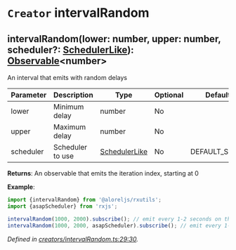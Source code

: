 # `Creator` intervalRandom

## intervalRandom(lower: number, upper: number, scheduler?: [SchedulerLike](https://rxjs.dev/api/index/interface/SchedulerLike)): [Observable](https://rxjs.dev/api/index/class/Observable)\<number>

An interval that emits with random delays

| **Parameter** | **Description** | **Type** | **Optional** | **Default value** |
|---------------|-----------------|----------|--------------|-------------------|
| lower | Minimum delay | number | No |  |
| upper | Maximum delay | number | No |  |
| scheduler | Scheduler to use | [SchedulerLike](https://rxjs.dev/api/index/interface/SchedulerLike) | No | DEFAULT_SCHEDULER |

**Returns**: An observable that emits the iteration index, starting at 0

**Example**:
```typescript
import {intervalRandom} from '@aloreljs/rxutils';
import {asapScheduler} from 'rxjs';

intervalRandom(1000, 2000).subscribe(); // emit every 1-2 seconds on the default scheduler
intervalRandom(1000, 2000, asapScheduler).subscribe(); // emit every 1-2 seconds on the ASAP scheduler
```

*Defined in [creators/intervalRandom.ts:29:30](https://github.com/Alorel/rxutils/blob/bc77141/src/creators/intervalRandom.ts#L29).*